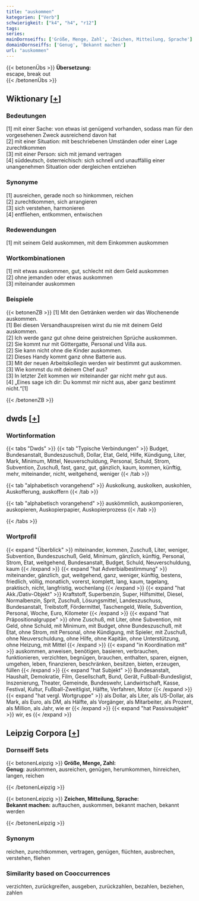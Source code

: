 ```yaml
---
title: "auskommen"
kategorien: ["Verb"]
schwierigkeit: ["k4", "h4", "r12"]
tags:
series:
mainDornseiffs: ['Größe, Menge, Zahl', 'Zeichen, Mitteilung, Sprache']
domainDornseiffs: ['Genug', 'Bekannt machen']
url: "auskommen"
---
```


{{< betonenÜbs >}}
**Übersetzung:**  
escape, break out  
{{< /betonenÜbs >}}

## Wiktionary [[+](https://de.wiktionary.org/wiki/auskommen)]

### Bedeutungen
[1] mit einer Sache: von etwas ist genügend vorhanden, sodass man für den vorgesehenen Zweck ausreichend davon hat  
[2] mit einer Situation: mit beschriebenen Umständen oder einer Lage zurechtkommen  
[3] mit einer Person: sich mit jemand vertragen  
[4] süddeutsch, österreichisch: sich schnell und unauffällig einer unangenehmen Situation oder dergleichen entziehen  

### Synonyme
[1] ausreichen, gerade noch so hinkommen, reichen  
[2] zurechtkommen, sich arrangieren  
[3] sich verstehen, harmonieren  
[4] entfliehen, entkommen, entwischen  

### Redewendungen
[1] mit seinem Geld auskommen, mit dem Einkommen auskommen  

### Wortkombinationen
[1] mit etwas auskommen, gut, schlecht mit dem Geld auskommen  
[2] ohne jemanden oder etwas auskommen  
[3] miteinander auskommen  

### Beispiele
{{< betonenZB >}}
[1] Mit den Getränken werden wir das Wochenende auskommen.  
[1] Bei diesen Versandhauspreisen wirst du nie mit deinem Geld auskommen.  
[2] Ich werde ganz gut ohne deine geistreichen Sprüche auskommen.  
[2] Sie kommt nur mit Göttergatte, Personal und Villa aus.  
[2] Sie kann nicht ohne die Kinder auskommen.  
[2] Dieses Handy kommt ganz ohne Batterie aus.  
[3] Mit der neuen Arbeitskollegin werden wir bestimmt gut auskommen.  
[3] Wie kommst du mit deinem Chef aus?  
[3] In letzter Zeit kommen wir miteinander gar nicht mehr gut aus.  
[4] „Eines sage ich dir: Du kommst mir nicht aus, aber ganz bestimmt nicht.“[1]  

{{< /betonenZB >}}


## dwds [[+](https://www.dwds.de/wb/auskommen)]

### Wortinformation
{{< tabs "Dwds" >}}
{{< tab "Typische Verbindungen" >}}
Budget, Bundesanstalt, Bundeszuschuß, Dollar, Etat, Geld, Hilfe, Kündigung, Liter, Mark, Minimum, Mittel, Neuverschuldung, Personal, Schuld, Strom, Subvention, Zuschuß, fast, ganz, gut, gänzlich, kaum, kommen, künftig, mehr, miteinander, nicht, weitgehend, weniger
{{< /tab >}}

{{< tab "alphabetisch vorangehend" >}}
Auskolkung, auskolken, auskohlen, Auskofferung, auskoffern
{{< /tab >}}

{{< tab "alphabetisch vorangehend" >}}
auskömmlich, auskomponieren, auskopieren, Auskopierpapier, Auskopierprozess
{{< /tab >}}

{{< /tabs >}}

### Wortprofil
{{< expand "Überblick" >}} miteinander, kommen, Zuschuß, Liter, weniger, Subvention, Bundeszuschuß, Geld, Minimum, gänzlich, künftig, Personal, Strom, Etat, weitgehend, Bundesanstalt, Budget, Schuld, Neuverschuldung, kaum {{< /expand >}}
{{< expand "hat Adverbialbestimmung" >}} miteinander, gänzlich, gut, weitgehend, ganz, weniger, künftig, bestens, friedlich, völlig, monatlich, vorerst, komplett, lang, kaum, tagelang, praktisch, nicht, langfristig, wochenlang {{< /expand >}}
{{< expand "hat Akk./Dativ-Objekt" >}} Kraftstoff, Superbenzin, Super, Hilfsmittel, Diesel, Normalbenzin, Sprit, Zuschuß, Lösungsmittel, Landeszuschuss, Bundesanstalt, Treibstoff, Fördermittel, Taschengeld, Weile, Subvention, Personal, Woche, Euro, Kilometer {{< /expand >}}
{{< expand "hat Präpositionalgruppe" >}} ohne Zuschuß, mit Liter, ohne Subvention, mit Geld, ohne Schuld, mit Minimum, mit Budget, ohne Bundeszuschuß, mit Etat, ohne Strom, mit Personal, ohne Kündigung, mit Spieler, mit Zuschuß, ohne Neuverschuldung, ohne Hilfe, ohne Kapitän, ohne Unterstützung, ohne Heizung, mit Mittel {{< /expand >}}
{{< expand "in Koordination mit" >}} auskommen, anweisen, benötigen, basieren, verbrauchen, funktionieren, verzichten, begnügen, brauchen, enthalten, sparen, eignen, umgehen, leben, finanzieren, beschränken, besitzen, bieten, erzeugen, füllen {{< /expand >}}
{{< expand "hat Subjekt" >}} Bundesanstalt, Haushalt, Demokratie, Film, Gesellschaft, Bund, Gerät, Fußball-Bundesligist, Inszenierung, Theater, Gemeinde, Bundeswehr, Landwirtschaft, Kasse, Festival, Kultur, Fußball-Zweitligist, Hälfte, Verfahren, Motor {{< /expand >}}
{{< expand "hat vergl. Wortgruppe" >}} als Dollar, als Liter, als US-Dollar, als Mark, als Euro, als DM, als Hälfte, als Vorgänger, als Mitarbeiter, als Prozent, als Million, als Jahr, wie er {{< /expand >}}
{{< expand "hat Passivsubjekt" >}} wir, es {{< /expand >}}

## Leipzig Corpora [[+](https://corpora.uni-leipzig.de/en/res?word=auskommen&corpusId=deu_newscrawl-public_2018)]

### Dornseiff Sets
{{< betonenLeipzig >}}
**Größe, Menge, Zahl:**  
**Genug:** auskommen, ausreichen, genügen, herumkommen, hinreichen, langen, reichen  

{{< /betonenLeipzig >}}


{{< betonenLeipzig >}}
**Zeichen, Mitteilung, Sprache:**  
**Bekannt machen:** auftauchen, auskommen, bekannt machen, bekannt werden  

{{< /betonenLeipzig >}}

### Synonym
reichen, zurechtkommen, vertragen, genügen, flüchten, ausbrechen, verstehen, fliehen


### Similarity based on Cooccurrences
verzichten, zurückgreifen, ausgeben, zurückzahlen, bezahlen, beziehen, zahlen

